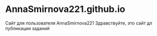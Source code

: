 # AnnaSmirnova221.github.io
Сайт для пользователя AnnaSmirnova221
Здравствуйте, это сайт дл публикации заданий

